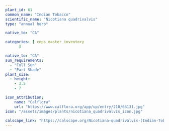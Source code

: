 ```yaml
---
plant_id: 61
common_name: "Indian Tobacco"
scientific_name: "Nicotiana quadrivalvis"
type: "annual herb"

native_to: "CA"

categories: [ cnps_master_inventory
      ]

native_to: "CA"
sun_requirements:
  - "Full Sun"
  - "Part Shade"
plant_size:
  - height: 
    - 3.5
    - 7

icon_attribution: 
    name: "Calflora"
    url: "https://www.calflora.org/app/up/entry/210/63131.jpg" 
icon: "/assets/images/plants/nicotiana_quadrivalvis_icon.jpg"
 
calscape_link: "https://calscape.org/Nicotiana-quadrivalvis-(Indian-Tobacco)"
---
```





